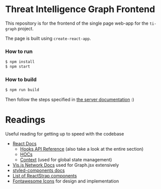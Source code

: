 # Threat Intelligence Graph Frontend

This repository is for the frontend of the single page web-app for the `ti-graph` project.

The page is built using `create-react-app`.

### How to run

```bash
$ npm install
$ npm start
```

### How to build

```bash
$ npm run build
```

Then follow the steps specified in [the server documentation](https://github.com/CYBEX-P/ti-graph/blob/master/README.md)
:)

# Readings

Useful reading for getting up to speed with the codebase

- [React Docs](https://reactjs.org/docs/getting-started.html)
  - [Hooks API Reference](https://reactjs.org/docs/hooks-reference.html) (also take a look at the entire section)
  - [HOCs](https://reactjs.org/docs/higher-order-components.html)
  - [Context](https://reactjs.org/docs/context.html) (used for global state management)
- [Vis.js Network Docs](http://visjs.org/docs/network/) used for Graph.jsx extensively
- [styled-components docs](https://www.styled-components.com/docs)
- [List of ReactStrap components](https://reactstrap.github.io/components/)
- [Fontawesome Icons](https://fontawesome.com/icons?d=gallery&s=solid&m=free) for design and implementation
